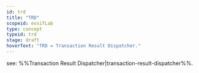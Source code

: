 ```yaml
---
id: trd
title: "TRD"
scopeid: essifLab
type: concept
typeid: trd
stage: draft
hoverText: "TRD = Transaction Result Dispatcher."
---
```


see: %%Transaction Result Dispatcher|transaction-result-dispatcher%%.